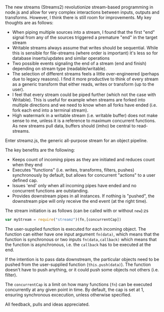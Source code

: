 The new streams (Streams2) revolutionize stream-based programming in node.js and allow for very complex interactions between inputs, outputs and transforms.   However, I think there is still room for improvements.  My key thoughts are as follows:

* When piping multiple sources into a stream, I found that the first "end" signal from any of the sources triggered a premature "end" in the target stream
* Writable streams always assume that writes should be sequential.  While this is sensible for file-streams (where order is important) it's less so for database inserts/updates and similar operations
* Two possible events signaling the end of a stream (end and finish) depending on stream type (readable/writable).  
* The selection of different streams feels a little over-engineered (perhaps due to legacy reasons).  I find it more productive to think of every stream as a generic transform that either reads, writes or transform (up to the user).
* I feel that every stream could be piped further (which not the case with Writable).  This is useful for example when streams are forked into multiple directions and we need to know when all forks have ended (i.e. fork each end into a terminal stream).
* High watermark in a writable stream (i.e. writable buffer) does not make sense to me, unless it is a reference to maximum concurrent functions.   As new streams pull data, buffers should (imho) be central to read-streams.

Enter streamz.js, the generic all-purpose stream for an object pipeline.

The key benefits are the following:

* Keeps count of incoming pipes as they are initiated and reduces count when they end
* Executes "functions" (i.e. writes, transforms, filters, pushes) synchronously by default, but allows for concurrent "actions" to a user defined cap.
* Issues 'end' only when all incoming pipes have ended and no concurrent functions are outstanding.
* Provides downstream pipes in all instances.  If nothing is "pushed", the downstream pipe will only receive the end event (at the right time).

The stream initiation is as follows (can be called with or without `new`):zs

```js
var myStream = require("streamz")(fn,[concurrentCap]) 
```
The user-supplied function is executed for each incoming object.  The function can either have one input argument `fn(data)`, which means that the function is synchronous or two inputs `fn(data,callback)` which means that the function is asynchronous, i.e. the `callback` has to be executed at the end.

If the intention is to pass data downstream, the particular objects need to be pushed from the user-supplied function (`this.push(data)`).  The function doesn't have to push anything, or it could push some objects not others (i.e. filter).

The `concurrentCap` is a limit on how many functions (`fn`) can be executed concurrently at any given point in time.   By default, the cap is set at 1, ensuring synchronous excecution, unless otherwise specified.

All feedback, pulls and ideas appreciated.